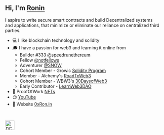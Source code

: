 ## Hi, I'm [Ronin](https://twitter.com/0xZKP)

 I aspire to write secure smart contracts and build Decentralized systems and applications,
 that minimize or eliminate our reliance on centralized third parties. 

* 💻 I like blockchain technology and solidity
* 🎓 I have a passion for web3 and learning it online from 
    - Builder #333 [@speedrunethereum](https://speedrunethereum.com/builders/0xC218ba35881CC17bB20D3b4D3B0cf6EBca67BA97)
    - Fellow [@notfellows](https://twitter.com/notfellows)
    - Adventurer [@SNOW](https://guild.xyz/snow)
    - Cohort Member - Growic [Solidity Program](https://growic.com/) 
    - Member - Alchemy's [RoadToWeb3](https://docs.alchemy.com/alchemy/road-to-web3/important-info)
    - Cohort Member - WBW3's [30DaysofWeb3](https://github.com/womenbuildweb3/30daysofweb3.xyz) 
    - Early Contributor - [LearnWeb3DAO](https://github.com/LearnWeb3DAO)
* :scroll: ProofOfWork [NFTs](https://opensea.io/ronin0x)
* :tv: [YouTube](https://www.youtube.com/channel/UC25WTNqM27pypYU8cTLwNDA)
* 🌄 Website [0xRon.in](http://0xron.in/)
<br /> 

[twitter]: https://twitter.com/0xZKP

[<img align="left" alt="DCBuilder | Twitter" width="30px" src="https://cdn.jsdelivr.net/npm/simple-icons@v3/icons/twitter.svg" />][twitter]
